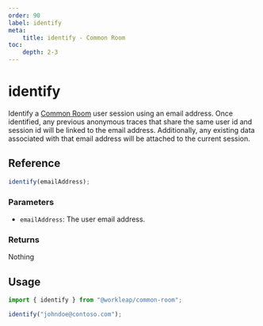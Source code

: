 ```yaml
---
order: 90
label: identify
meta:
    title: identify - Common Room
toc:
    depth: 2-3
---
```


# identify

Identify a [Common Room](https://www.commonroom.io/) user session using an email address. Once identified, any previous anonymous traces that share the same user id and session id will be linked to the email address. Additionally, any existing data associated with that email address will be attached to the current session.

## Reference

```ts
identify(emailAddress);
```

### Parameters

- `emailAddress`: The user email address.

### Returns

Nothing

## Usage

```ts
import { identify } from "@workleap/common-room";

identify("johndoe@contoso.com");
```

